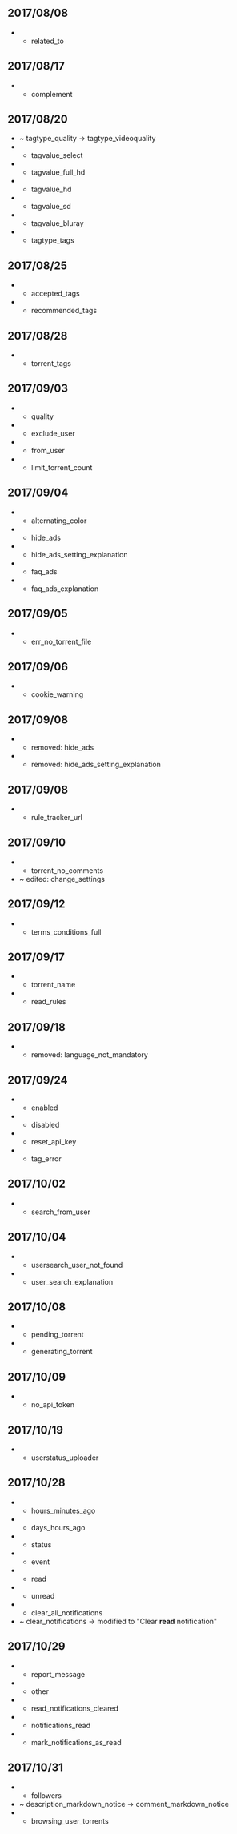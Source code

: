 ## 2017/08/08
* + related_to
## 2017/08/17
* + complement
## 2017/08/20
* ~ tagtype_quality -> tagtype_videoquality
* + tagvalue_select
* + tagvalue_full_hd
* + tagvalue_hd
* + tagvalue_sd
* + tagvalue_bluray
* + tagtype_tags
## 2017/08/25
* + accepted_tags
* + recommended_tags
## 2017/08/28
* + torrent_tags
## 2017/09/03
* + quality
* + exclude_user
* + from_user
* + limit_torrent_count
## 2017/09/04
* + alternating_color
* + hide_ads
* + hide_ads_setting_explanation
* + faq_ads
* + faq_ads_explanation
## 2017/09/05
* + err_no_torrent_file
## 2017/09/06
* + cookie_warning
## 2017/09/08
* - removed: hide_ads
* - removed: hide_ads_setting_explanation
## 2017/09/08
* + rule_tracker_url
## 2017/09/10
* + torrent_no_comments
* ~ edited: change_settings
## 2017/09/12
* + terms_conditions_full
## 2017/09/17
* + torrent_name
* + read_rules
## 2017/09/18
* - removed: language_not_mandatory
## 2017/09/24
* + enabled
* + disabled
* + reset_api_key
* + tag_error
## 2017/10/02
* + search_from_user
## 2017/10/04
* + usersearch_user_not_found
* + user_search_explanation
## 2017/10/08
* + pending_torrent
* + generating_torrent
## 2017/10/09
* + no_api_token
## 2017/10/19
* + userstatus_uploader
## 2017/10/28
* + hours_minutes_ago
* + days_hours_ago
* + status
* + event
* + read
* + unread
* + clear_all_notifications
* ~ clear_notifications -> modified to "Clear **read** notification"
## 2017/10/29
* + report_message
* + other
* + read_notifications_cleared
* + notifications_read
* + mark_notifications_as_read
## 2017/10/31
* + followers
* ~ description_markdown_notice -> comment_markdown_notice
* + browsing_user_torrents
